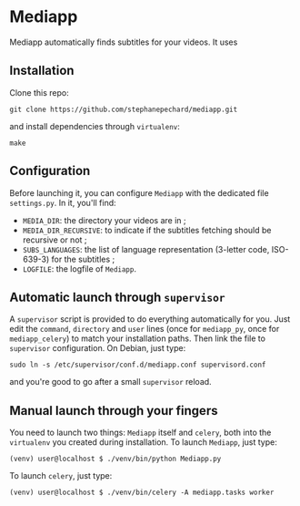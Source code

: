 Mediapp
=======
Mediapp automatically finds subtitles for your videos. It uses 


Installation
------------
Clone this repo:

    git clone https://github.com/stephanepechard/mediapp.git

and install dependencies through `virtualenv`:

    make


Configuration
-------------
Before launching it, you can configure `Mediapp` with the dedicated file
`settings.py`. In it, you'll find:

- `MEDIA_DIR`: the directory your videos are in ;
- `MEDIA_DIR_RECURSIVE`: to indicate if the subtitles fetching should be
recursive or not ;
- `SUBS_LANGUAGES`: the list of language representation
(3-letter code, ISO-639-3) for the subtitles ;
- `LOGFILE`: the logfile of `Mediapp`.


Automatic launch through `supervisor`
-------------------------------------
A `supervisor` script is provided to do everything automatically for you.
Just edit the `command`, `directory` and `user` lines (once for `mediapp_py`,
once for `mediapp_celery`) to match your installation paths.
Then link the file to `supervisor` configuration. On Debian, just type:

    sudo ln -s /etc/supervisor/conf.d/mediapp.conf supervisord.conf

and you're good to go after a small `supervisor` reload.


Manual launch through your fingers
----------------------------------
You need to launch two things: `Mediapp` itself and `celery`,
both into the `virtualenv` you created during installation.
To launch `Mediapp`, just type:

    (venv) user@localhost $ ./venv/bin/python Mediapp.py

To launch `celery`, just type:

    (venv) user@localhost $ ./venv/bin/celery -A mediapp.tasks worker
